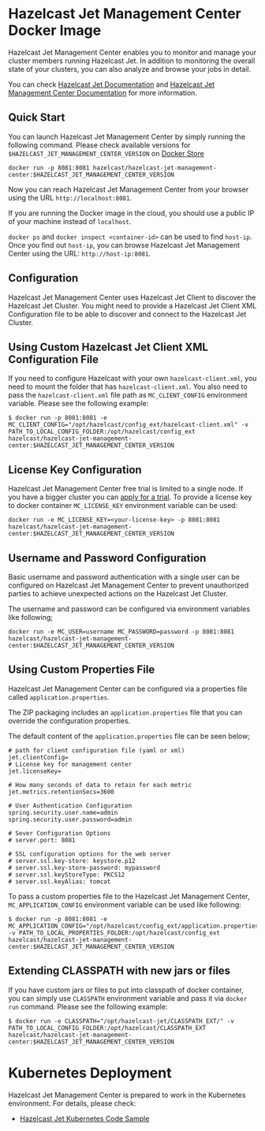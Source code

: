 # Hazelcast Jet Management Center Docker Image

Hazelcast Jet Management Center enables you to monitor and manage your
cluster members running Hazelcast Jet. In addition to monitoring the
overall state of your clusters, you can also analyze and browse your
jobs in detail.

You can check 
[Hazelcast Jet Documentation](http://docs.hazelcast.org/docs/jet/latest-dev/manual)
and [Hazelcast Jet Management Center Documentation]() for more 
information.

## Quick Start

You can launch Hazelcast Jet Management Center by simply running the
following command. Please check available versions for 
`$HAZELCAST_JET_MANAGEMENT_CENTER_VERSION` on 
[Docker Store](https://store.docker.com/community/images/hazelcast/hazelcast-jet-management-center/tags)

```
docker run -p 8081:8081 hazelcast/hazelcast-jet-management-center:$HAZELCAST_JET_MANAGEMENT_CENTER_VERSION
```

Now you can reach Hazelcast Jet Management Center from your browser
using the URL `http://localhost:8081`. 

If you are running the Docker image in the cloud, you should use a
public IP of your machine instead of `localhost`. 

`docker ps` and `docker inspect <container-id>` can be used to find
`host-ip`. Once you find out `host-ip`, you can browse Hazelcast Jet
Management Center using the URL: `http://host-ip:8081`.

## Configuration

Hazelcast Jet Management Center uses Hazelcast Jet Client to discover
the Hazelcast Jet Cluster. You might need to provide a Hazelcast Jet
Client XML Configuration file to be able to discover and connect to the
Hazelcast Jet Cluster.

## Using Custom Hazelcast Jet Client XML Configuration File

If you need to configure Hazelcast with your own `hazelcast-client.xml`,
you need to mount the folder that has `hazelcast-client.xml`. You also
need to pass the `hazelcast-client.xml` file path as `MC_CLIENT_CONFIG`
environment variable. Please see the following example:

```
$ docker run -p 8081:8081 -e MC_CLIENT_CONFIG="/opt/hazelcast/config_ext/hazelcast-client.xml" -v PATH_TO_LOCAL_CONFIG_FOLDER:/opt/hazelcast/config_ext hazelcast/hazelcast-jet-management-center:$HAZELCAST_JET_MANAGEMENT_CENTER_VERSION
```

## License Key Configuration

Hazelcast Jet Management Center free trial is limited to a single node.
If you have a bigger cluster you can 
[apply for a trial](https://hazelcast.com/hazelcast-enterprise-download/).
To provide a license key to docker container `MC_LICENSE_KEY`
environment variable can be used:

```
docker run -e MC_LICENSE_KEY=<your-license-key> -p 8081:8081 hazelcast/hazelcast-jet-management-center:$HAZELCAST_JET_MANAGEMENT_CENTER_VERSION
```

## Username and Password Configuration

Basic username and password authentication with a single user can be
configured on Hazelcast Jet Management Center to prevent unauthorized
parties to achieve unexpected actions on the Hazelcast Jet Cluster.

The username and password can be configured via environment variables
like following;

```
docker run -e MC_USER=username MC_PASSWORD=password -p 8081:8081 hazelcast/hazelcast-jet-management-center:$HAZELCAST_JET_MANAGEMENT_CENTER_VERSION
```

## Using Custom Properties File

Hazelcast Jet Management Center can be configured via a properties file
called `application.properties`.

The ZIP packaging includes an `application.properties` file that you
can override the configuration properties.

The default content of the `application.properties` file can be seen
below;

```properties
# path for client configuration file (yaml or xml)
jet.clientConfig=
# License key for management center
jet.licenseKey=

# How many seconds of data to retain for each metric
jet.metrics.retentionSecs=3600

# User Authentication Configuration
spring.security.user.name=admin
spring.security.user.password=admin

# Sever Configuration Options
# server.port: 8081

# SSL configuration options for the web server
# server.ssl.key-store: keystore.p12
# server.ssl.key-store-password: mypassword
# server.ssl.keyStoreType: PKCS12
# server.ssl.keyAlias: tomcat
```

To pass a custom properties file to the Hazelcast Jet Management Center,
`MC_APPLICATION_CONFIG` environment variable can be used like following:

```
$ docker run -p 8081:8081 -e MC_APPLICATION_CONFIG="/opt/hazelcast/config_ext/application.properties" -v PATH_TO_LOCAL_PROPERTIES_FOLDER:/opt/hazelcast/config_ext hazelcast/hazelcast-jet-management-center:$HAZELCAST_JET_MANAGEMENT_CENTER_VERSION
```

## Extending CLASSPATH with new jars or files

If you have custom jars or files to put into classpath of docker
container, you can simply use `CLASSPATH` environment variable and pass
it via `docker run` command. Please see the following example:

```
$ docker run -e CLASSPATH="/opt/hazelcast-jet/CLASSPATH_EXT/" -v PATH_TO_LOCAL_CONFIG_FOLDER:/opt/hazelcast/CLASSPATH_EXT hazelcast/hazelcast-jet-management-center:$HAZELCAST_JET_MANAGEMENT_CENTER_VERSION
```

# Kubernetes Deployment

Hazelcast Jet Management Center is prepared to work in the Kubernetes
environment. For details, please check:

* [Hazelcast Jet Kubernetes Code Sample](https://github.com/hazelcast/hazelcast-jet-docker/blob/master/examples/kubernetes)
